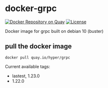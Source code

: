 # docker-grpc

[![Docker Repository on Quay](https://quay.io/repository/hyper/grpc/status "Docker Repository on Quay")](https://quay.io/repository/hyper/grpc)
[![License](https://img.shields.io/github/license/hyperjiang/docker-grpc.svg)](https://github.com/hyperjiang/docker-grpc)

Docker image for grpc built on debian 10 (buster)

## pull the docker image

```
docker pull quay.io/hyper/grpc
```

Current available tags:

- lastest, 1.23.0
- 1.22.0
